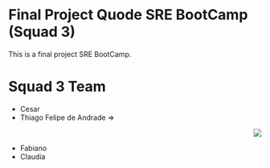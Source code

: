 # Final Project Quode SRE BootCamp (Squad 3)
This is a final project SRE BootCamp. 

# Squad 3 Team
- Cesar
- Thiago Felipe de Andrade  =>  [<p align="right"><img src="https://img.shields.io/badge/linkedin-%230077B5.svg?&style=for-the-badge&logo=linkedin&logoColor=white" /></p>](https://www.linkedin.com/in/thiago-felipe-de-andrade-932aab5/)
- Fabiano
- Claudia
